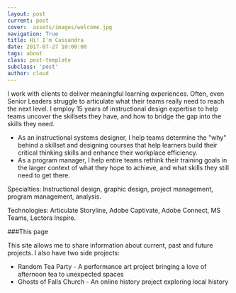 ```yaml
---
layout: post
current: post
cover:  assets/images/welcome.jpg
navigation: True
title: Hi! I'm Cassandra
date: 2017-07-27 10:00:00
tags: about
class: post-template
subclass: 'post'
author: cloud
---
```


I work with clients to deliver meaningful learning experiences. Often, even Senior Leaders struggle to articulate what their teams really need to reach the next level. I employ 15 years of instructional design expertise to help teams uncover the skillsets they have, and how to bridge the gap into the skills they need. 

- As an instructional systems designer, I help teams determine the "why" behind a skillset and designing courses that help learners build their critical thinking skills and enhance their workplace efficiency.
- As a program manager, I help entire teams rethink their training goals in the larger context of what they hope to achieve, and what skills they still need to get there.

Specialties: Instructional design, graphic design, project management, program management, analysis.

Technologies: Articulate Storyline, Adobe Captivate, Adobe Connect, MS Teams, Lectora Inspire.

###This page

This site allows me to share information about current, past and future projects. I also have two side projects: 
- Random Tea Party - A performance art project bringing a love of afternoon tea to unexpected spaces
- Ghosts of Falls Church - An online history project exploring local history
